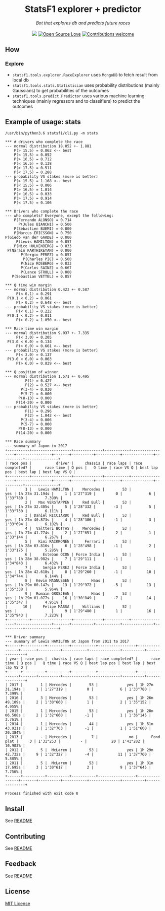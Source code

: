 <div align="center">
<h1>StatsF1 explorer + predictor</h1>
<em>Bot that explores db and predicts future races</em></br></br>
</div>

<div align="center">
<a href="https://opensource.org/licenses/MIT"><img src="https://img.shields.io/badge/License-MIT-blue.svg"></a> <a href="https://opensource.org/licenses/MIT"><img alt="Open Source Love" src="https://badges.frapsoft.com/os/v1/open-source.svg?v=103"></a> <a href="https://github.com/sirfoga/scrapebots/issues"><img alt="Contributions welcome" src="https://img.shields.io/badge/contributions-welcome-brightgreen.svg?style=flat"></a>
</div>

## How

### Explore
- `statsf1.tools.explorer.RaceExplorer` uses `MongoDB` to fetch result from local db
- `statsf1.tools.stats.Statistician` uses probability distributions (mainly Gaussians) to get probabilities of the outcomes
- `statsf1.tools.predict.Predictor` uses various machine learning techniques (mainly regressors and
 to classifiers) to predict the outcomes


## Example of usage: stats
```
/usr/bin/python3.6 statsf1/cli.py -m stats

*** # drivers who complete the race
--- normal distribution 18.052 +- 1.881
    P(> 15.5) = 0.862 <-- best
    P(< 15.5) = 0.052
    P(> 16.5) = 0.712
    P(< 16.5) = 0.138
    P(> 17.5) = 0.511
    P(< 17.5) = 0.288
--- probability VS stakes (more is better)
    P(> 15.5) = 1.168 <-- best
    P(< 15.5) = 0.006
    P(> 16.5) = 1.014
    P(< 16.5) = 0.033
    P(> 17.5) = 0.914
    P(< 17.5) = 0.106

*** Drivers who complete the race
--- who complets? Everyone, except the following:
    P(Fernando ALONSO) = 0.714
      P(Jules BIANCHI) = 0.500
    P(Sébastien BUEMI) = 0.000
    P(Marcus ERICSSON) = 0.750
P(Giedo van der GARDE) = 0.000
     P(Lewis HAMILTON) = 0.857
    P(Nico HULKENBERG) = 0.833
 P(Narain KARTHIKEYAN) = 0.000
       P(Sergio PEREZ) = 0.857
        P(Charles PIC) = 0.500
       P(Nico ROSBERG) = 0.833
       P(Carlos SAINZ) = 0.667
       P(Lance STROLL) = 0.000
   P(Sebastian VETTEL) = 0.857

*** Q time win margin
--- normal distribution 0.423 +- 0.587
     P(< 0.1) = 0.291
 P(0.1 < 0.2) = 0.061
     P(> 0.2) = 0.648 <-- best
--- probability VS stakes (more is better)
     P(< 0.1) = 0.222
 P(0.1 < 0.2) = 0.011
     P(> 0.2) = 1.050 <-- best

*** Race time win margin
--- normal distribution 9.037 +- 7.335
     P(< 3.0) = 0.205
 P(3.0 < 6.0) = 0.134
     P(> 6.0) = 0.661 <-- best
--- probability VS stakes (more is better)
     P(< 3.0) = 0.137
 P(3.0 < 6.0) = 0.063
     P(> 6.0) = 0.829 <-- best

*** Q position of winner
--- normal distribution 1.571 +- 0.495
         P(1) = 0.427
         P(2) = 0.527 <-- best
       P(3-4) = 0.030
       P(5-7) = 0.000
      P(8-13) = 0.000
     P(14-20) = 0.000
--- probability VS stakes (more is better)
         P(1) = 0.296
         P(2) = 1.042 <-- best
       P(3-4) = 0.006
       P(5-7) = 0.000
      P(8-13) = 0.000
     P(14-20) = 0.000

*** Race summary
--- summary of Japon in 2017
+----------+------------------+-------------+-----------+-----------------+----------------+-------+----------+-----------+--------------+----------+---------------+
| race pos |           driver |     chassis | race laps | race completed? |      race time | Q pos |   Q time | race VS Q | best lap pos | best lap | best lap VS Q |
+----------+------------------+-------------+-----------+-----------------+----------------+-------+----------+-----------+--------------+----------+---------------+
|        1 |   Lewis HAMILTON |    Mercedes |        53 |             yes | 1h 27m 31.194s |     1 | 1'27"319 |         0 |            6 | 1'33"780 |        7.399% |
|        2 |   Max VERSTAPPEN |    Red Bull |        53 |             yes | 1h 27m 32.405s |     5 | 1'28"332 |        -3 |            5 | 1'33"730 |        6.111% |
|        3 | Daniel RICCIARDO |    Red Bull |        53 |             yes | 1h 27m 40.873s |     4 | 1'28"306 |        -1 |            3 | 1'33"694 |        6.102% |
|        4 |  Valtteri BOTTAS |    Mercedes |        53 |             yes | 1h 27m 41.774s |     2 | 1'27"651 |         2 |            1 | 1'33"144 |        6.267% |
|        5 |   Kimi RAIKKONEN |     Ferrari |        53 |             yes | 1h 28m 03.816s |     6 | 1'28"498 |        -1 |            2 | 1'33"175 |        5.285% |
|        6 |     Esteban OCON | Force India |        53 |             yes | 1h 28m 38.982s |     7 | 1'29"111 |        -1 |           11 | 1'34"843 |        6.432% |
|        7 |     Sergio PEREZ | Force India |        53 |             yes | 1h 28m 42.618s |     8 | 1'29"260 |        -1 |           10 | 1'34"744 |        6.144% |
|        8 |  Kevin MAGNUSSEN |        Haas |        53 |             yes | 1h 29m 00.147s |    13 | 1'29"972 |        -5 |           13 | 1'35"338 |        5.964% |
|        9 |  Romain GROSJEAN |        Haas |        53 |             yes | 1h 29m 01.077s |    16 | 1'30"849 |        -7 |           14 | 1'35"347 |        4.951% |
|       10 |     Felipe MASSA |    Williams |        52 |             yes |                |     9 | 1'29"480 |         1 |           16 | 1'35"943 |        7.223% |
+----------+------------------+-------------+-----------+-----------------+----------------+-------+----------+-----------+--------------+----------+---------------+

*** Driver summary
--- summary of Lewis HAMILTON at Japon from 2011 to 2017
+------+----------+----------+-----------+-----------------+----------------+-------+----------+-----------+--------------+----------+---------------+
| year | race pos |  chassis | race laps | race completed? |      race time | Q pos |   Q time | race VS Q | best lap pos | best lap | best lap VS Q |
+------+----------+----------+-----------+-----------------+----------------+-------+----------+-----------+--------------+----------+---------------+
| 2017 |        1 | Mercedes |        53 |             yes | 1h 27m 31.194s |     1 | 1'27"319 |         0 |            6 | 1'33"780 |        7.399% |
| 2016 |        3 | Mercedes |        53 |             yes | 1h 26m 49.109s |     2 | 1'30"660 |         1 |            2 | 1'35"152 |        4.955% |
| 2015 |        1 | Mercedes |        53 |             yes | 1h 28m 06.508s |     2 | 1'32"660 |        -1 |            1 | 1'36"145 |        3.761% |
| 2014 |        1 | Mercedes |        44 |             yes | 1h 51m 43.021s |     2 | 1'32"703 |        -1 |            1 | 1'51"600 |       20.384% |
| 2013 |        - | Mercedes |         7 |              no |      Fond plat |     3 | 1'31"253 |         - |           20 | 1'41"202 |       10.903% |
| 2012 |        5 |  McLaren |        53 |             yes | 1h 29m 42.732s |     9 | 1'32"327 |        -4 |           11 | 1'37"760 |        5.885% |
| 2011 |        5 |  McLaren |        53 |             yes | 1h 31m 17.695s |     3 | 1'30"617 |         2 |            9 | 1'37"645 |        7.756% |
+------+----------+----------+-----------+-----------------+----------------+-------+----------+-----------+--------------+----------+---------------+

Process finished with exit code 0
```


## Install
See [README](https://github.com/sirfoga/scrapebots)


## Contributing
See [README](https://github.com/sirfoga/scrapebots)


## Feedback
See [README](https://github.com/sirfoga/scrapebots)


## License
[MIT License](https://opensource.org/licenses/MIT)
